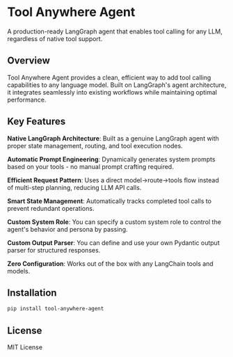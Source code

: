 # Tool Anywhere Agent

A production-ready LangGraph agent that enables tool calling for any LLM, regardless of native tool support.

## Overview

Tool Anywhere Agent provides a clean, efficient way to add tool calling capabilities to any language model. Built on LangGraph's agent architecture, it integrates seamlessly into existing workflows while maintaining optimal performance.

## Key Features

**Native LangGraph Architecture**: Built as a genuine LangGraph agent with proper state management, routing, and tool execution nodes.

**Automatic Prompt Engineering**: Dynamically generates system prompts based on your tools - no manual prompt crafting required.

**Efficient Request Pattern**: Uses a direct model→route→tools flow instead of multi-step planning, reducing LLM API calls.

**Smart State Management**: Automatically tracks completed tool calls to prevent redundant operations.

**Custom System Role**: You can specify a custom system role to control the agent's behavior and persona by passing.

**Custom Output Parser**: You can define and use your own Pydantic output parser for structured responses.

**Zero Configuration**: Works out of the box with any LangChain tools and models.

## Installation

```bash
pip install tool-anywhere-agent
```

## License

MIT License
